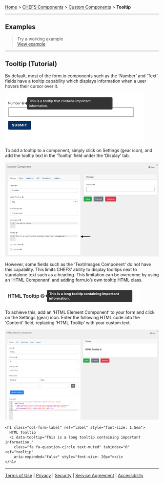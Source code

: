 [Home](index) > [CHEFS Components](Components) > [Custom Components](Custom-components) > **Tooltip**
***

##  Examples
> Try a working example<br>
> [View example](https://submit.digital.gov.bc.ca/app/form/submit?f=3897ab9e-b9f2-43d5-ab95-3d1344c1516e)

<!-- > Download this example file and [import](Importing-and-exporting-form-designs) it into your design<br>
> [example_tooltip_for_text_images_component_schema.json](examples/example_tooltip_for_text_images_component_schema.json) -->
***

## Tooltip (Tutorial)

By default, most of the form.io components such as the ‘Number’ and ‘Text’ fields have a tooltip capability which displays information when a user hovers their cursor over it. 

![tooltip1](images/tt1.png)

To add a tooltip to a component, simply click on Settings (gear icon), and add the tooltip text in the ‘Tooltip’ field under the ‘Display’ tab.

![tooltip2](images/tt2.png)


However, some fields such as the ‘Text/Images Component' do not have this capability. This limits CHEFS’ ability to display tooltips next to standalone text such as a heading. This limitation can be overcome by using an ‘HTML Component' and adding form.io’s own tooltip HTML class.

![tooltip3](images/tt3.png)


To achieve this, add an ‘HTML Element Component’ to your form and click on the Settings (gear) icon. Enter the following HTML code into the ‘Content’ field, replacing ‘HTML Tooltip’ with your custom text. 

![tooltip4](images/tt4.png)

```
<h1 class="col-form-label" ref="label" style="font-size: 1.5em">
  HTML Tooltip
  <i data-tooltip="This is a long tooltip containing important information." 
    class="fa fa-question-circle text-muted" tabindex="0" ref="tooltip" 
    aria-expanded="false" style="font-size: 20px"></i>
</h1>
```

<!-- **[Back to top](#top)** -->

***
[Terms of Use](Terms-of-Use) | [Privacy](Privacy) | [Security](Security) | [Service Agreement](Service-Agreement) | [Accessibility](Accessibility)